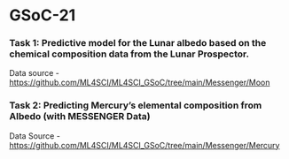 # GSoC-21

### Task 1: Predictive model for the Lunar albedo based on the chemical composition data from the Lunar Prospector. 
Data source - https://github.com/ML4SCI/ML4SCI_GSoC/tree/main/Messenger/Moon

### Task 2: Predicting Mercury’s elemental composition from Albedo (with MESSENGER Data)
Data Source -  https://github.com/ML4SCI/ML4SCI_GSoC/tree/main/Messenger/Mercury
